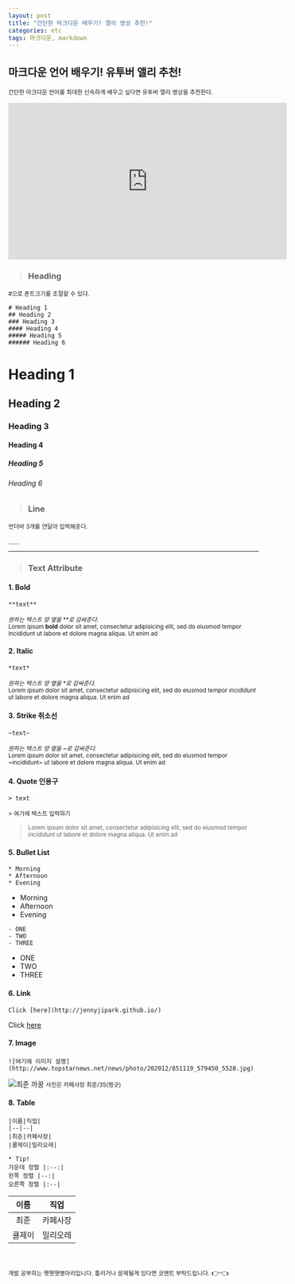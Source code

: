 ```yaml
---
layout: post
title: "간단한 마크다운 배우기! 앨리 영상 추천!"
categories: etc
tags: 마크다운, markdown
---
```


## 마크다운 언어 배우기! 유투버 앨리 추천!
<small>간단한 마크다운 언어를 최대한 신속하게 배우고 싶다면 유투버 앨리 영상을 추천한다.</small>


<iframe width="560" height="315" src="https://www.youtube.com/embed/kMEb_BzyUqk" frameborder="0" allow="accelerometer; autoplay; clipboard-write; encrypted-media; gyroscope; picture-in-picture" allowfullscreen></iframe>

> ### Heading

<small>#으로 폰트크기를 조절할 수 있다.</small>

```
# Heading 1
## Heading 2
### Heading 3
#### Heading 4
##### Heading 5
###### Heading 6
```
# Heading 1
## Heading 2
### Heading 3
#### Heading 4
##### Heading 5
###### Heading 6

> ### Line

<small>언더바 3개를 연달아 입력해준다.</small>

```
___
```

___

> ### Text Attribute
#### 1. Bold<br>

```
**text**
```
<small>*원하는 텍스트 양 옆을 \*\*로 감싸준다.*</small><br>
<small>Lorem ipsum **bold** dolor sit amet, consectetur adipisicing elit, sed do eiusmod tempor incididunt ut labore et dolore magna aliqua. Ut enim ad</small>

#### 2. Italic<br>

```
*text*
```
<small>*원하는 텍스트 양 옆을 \*로 감싸준다.*</small><br>
<small>Lorem ipsum dolor sit amet, consectetur adipisicing elit, sed do eiusmod tempor *incididunt* ut labore et dolore magna aliqua. Ut enim ad</small>

#### 3. Strike 취소선<br>

```
~text~
```
<small>*원하는 텍스트 양 옆을 ~로 감싸준다.*</small><br>
<small>Lorem ipsum dolor sit amet, consectetur adipisicing elit, sed do eiusmod tempor ~incididunt~ ut labore et dolore magna aliqua. Ut enim ad</small>

#### 4. Quote 인용구<br>

```
> text
```
<small>> 여기에 텍스트 입력하기</small><br>
> <small>Lorem ipsum dolor sit amet, consectetur adipisicing elit, sed do eiusmod tempor *incididunt* ut labore et dolore magna aliqua. Ut enim ad</small>


#### 5. Bullet List

```
* Morning
* Afternoon
* Evening
```

* Morning
* Afternoon
* Evening

```
- ONE
- TWO
- THREE
```
- ONE
- TWO
- THREE

#### 6. Link
```
Click [here](http://jennyjipark.github.io/)
```

Click [here](http://jennyjipark.github.io/)

#### 7. Image

```
![여기에 이미지 설명](http://www.topstarnews.net/news/photo/202012/851119_579450_5528.jpg)
```
![최준 까꿍](http://www.topstarnews.net/news/photo/202012/851119_579450_5528.jpg)
<small>사진은 카페사장 최준/35(찡긋)</small>


#### 8. Table

```
|이름|직업|
|--|--|
|최준|카페사장|
|쿨제이|밀리오레|

* Tip!
가운데 정렬 |:--:|
왼쪽 정렬 |--:|
오른쪽 정렬 |:--|
```

|이름|직업|
|:------: |:-----:|
|최준|카페사장|
|쿨제이|밀리오레|


<br><br>
<small>개발 공부하는 햇햇햇병아리입니다. 틀리거나 문제될게 있다면 코멘트 부탁드립니다.</small>	👉👈
